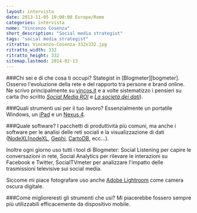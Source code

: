 ```yaml
---
layout: intervista
date: 2013-11-05 19:00:00 Europe/Rome
categories: intervista
nome: "Vincenzo Cosenza"
short_description: "Social media strategist"
tags: "social media strategist"
ritratto: Vincenzo-Cosenza-332x332.jpg
ritratto_width: 332
ritratto_height: 332
sitemap.lastmod: 2014-02-13
---
```



###Chi sei e di che cosa ti occupi?
Stategist in [Blogmeter][bogmeter]. Osservo l'evoluzione della rete e del rapporto tra persone e brand online. Ne scrivo principalmente su [vincos.it][blog] e a volte sistematizzo i pensieri su carta (ho scritto *[Social Media ROI][1]* e *[La società dei dati][2]*).

###Quali strumenti usi per il tuo lavoro?
Essenzialmente un portatile Windows, un [iPad][ipad] e un [Nexus 4][n4].

###Quale software?
I pacchetti di produttività più comuni, ma anche i software per le analisi delle reti sociali e la visualizzazione di dati ([NodeXL][[nodeXL], [Gephi][gephi], [CartoDB][cartodb], ecc...).

Inoltre ogni giorno uso tutti i tool di Blogmeter: Social Listening per capire le conversazioni in rete, Social Analytics per rilevare le interazioni su Facebook e Twitter, SocialTVmeter per analizzare l'impatto delle trasmissioni televisive sui social media.

Siccome mi piace fotografare uso anche [Adobe Lightroom][lr] come camera oscura digitale.

###Come miglioreresti gli strumenti che usi?
Mi piacerebbe fossero sempre più utilizzabili efficacemente da dispositivo mobile.


[1]: http://www.amazon.it/Social-Media-ROI-Cosenza-Vincenzo/dp/8850331126/ "Social Media ROI su Amazon.it"
[2]: http://www.amazon.it/societ%C3%A0-dei-dati-Bees-ebook/dp/B009D01070/ "La società dei dati su Amazon.it"
[blogmeter]: http://www.blogmeter.it "Blogmeter: the social media intelligence company"
[blog]: http://vincos.it "Vincos blog"
[ipad]: http://www.apple.com/it/ipad/‎ "Apple iPad"
[n4]: http://www.google.it/nexus/4/ "Google Nexus 4"
[nodeXL]: http://nodexl.codeplex.com/ "NodeXL: Network Overview, Discovery and Exploration for Excel"
[gephi]: https://gephi.org "Gephi is an interactive visualization and exploration platform for all kinds of networks and complex systems, dynamic and hierarchical graphs."
[cartodb]: http://cartodb.com/ "From polygons to points. From hundreds to millions. No limits with CartoDB."
[lr]: http://www.adobe.com/it/products/photoshop-lightroom.html "Adobe Photoshop Lightroom"

